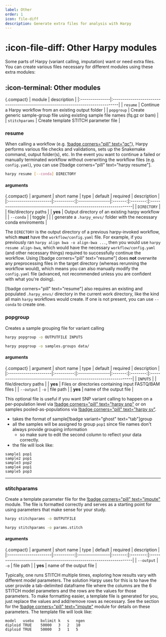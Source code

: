 ```yaml
---
label: Other
order: 1
icon: file-diff
description: Generate extra files for analysis with Harpy
---
```


# :icon-file-diff: Other Harpy modules
Some parts of Harpy (variant calling, imputation) want or need extra files. You can create various files necessary for different modules using these extra modules:

## :icon-terminal: Other modules
{.compact}
| module         | description                                                                      |
|:---------------|:---------------------------------------------------------------------------------|
| `resume`       | Continue a Harpy workflow from an existing output folder                         |
| `popgroup`     | Create generic sample-group file using existing sample file names (fq.gz or bam) |
| `stitchparams` | Create template STITCH parameter file                                            |

### resume
When calling a workflow (e.g. [!badge corners="pill" text="qc"](qc.md)), Harpy performs various file checks and validations, sets up the Snakemake command,
output folder(s), etc. In the event you want to continue a failed or manually terminated workflow without overwriting the workflow
files (e.g. `config.yaml`), you can use [!badge corners="pill" text="harpy resume"].

```bash usage
harpy resume [--conda] DIRECTORY
```

#### arguments
{.compact}
| argument              | short name | type            | default | required | description                                                          |
|:----------------------|:----------:|:----------------|:-------:|:--------:|:---------------------------------------------------------------------|
| `DIRECTORY`           |            | file/directory paths  |         | **yes**  | Output directory of an existing harpy workflow             |
| `--conda`               |        | toggle       |         |   | generate a `.harpy_envs/` folder with the necessary conda enviroments               |

The `DIRECTORY` is the output directory of a previous harpy-invoked workflow, which **must** have the `workflow/config.yaml` file.
For example, if you previously ran `harpy align bwa -o align-bwa ...`, then you would use `harpy resume align-bwa`,
which would have the necessary `workflow/config.yaml` (and other necessary things) required to successfully continue the workflow.
Using [!badge corners="pill" text="resume"] does **not** overwrite any preprocessing files in the target directory (whereas rerunning the workflow would),
which means you can also manually modify the `config.yaml` file (advanced, not recommended unless you are confident with what you're doing).

[!badge corners="pill" text="resume"] also requires an existing and populated `.harpy_envs/` directory in the current work directory, like the kind all
main `harpy` workflows would create. If one is not present, you can use `--conda` to create one.

### popgroup
Creates a sample grouping file for variant calling

```bash usage
harpy popgroup -o OUTPUTFILE INPUTS
```

```bash usage example
harpy popgroup -o samples.groups data/
```
#### arguments
{.compact}
| argument              | short name | type            | default | required | description                                                          |
|:----------------------|:----------:|:----------------|:-------:|:--------:|:---------------------------------------------------------------------|
| `INPUTS`           |            | file/directory paths  |         | **yes**  | Files or directories containing input FASTQ/BAM files             |
| `--output`               |    `-o`    | file path       |         | **yes**  | name of the output file                                             |

This optional file is useful if you want SNP variant calling to happen on a
per-population level via  [!badge corners="pill" text="harpy snp"](snp.md/#populations) or on samples
pooled-as-populations via [!badge corners="pill" text="harpy sv"](SV/naibr.md/#pooled-sample-variant-calling).
- takes the format of sample[!badge variant="ghost" text="tab"]group
- all the samples will be assigned to group `pop1` since file names don't always provide grouping information
    - so make sure to edit the second column to reflect your data correctly.
- the file will look like:
```less popgroups.txt
sample1 pop1
sample2 pop1
sample3 pop2
sample4 pop1
sample5 pop3
```
---
### stitchparams
Create a template parameter file for the [!badge corners="pill" text="impute"](/Modules/impute.md) module. The file is formatted correctly and serves
as a starting point for using parameters that make sense for your study.

```bash usage
harpy stitchparams -o OUTPUTFILE
```

```bash example
harpy stitchparams -o params.stitch
```

#### arguments
{.compact}
| argument              | short name | type            | default | required | description                                                          |
|:----------------------|:----------:|:----------------|:-------:|:--------:|:---------------------------------------------------------------------|
| `--output`               |    `-o`    | file path       |         | **yes**  | name of the output file                                             |

Typically, one runs STITCH multiple times, exploring how results vary with
different model parameters. The solution Harpy uses for this is to have the user
provide a tab-delimited dataframe file where the columns are the 6 STITCH model 
parameters and the rows are the values for those parameters. To make formatting
easier, a template file is generated for you, just replace the values and add/remove
rows as necessary. See the section for the [!badge corners="pill" text="impute"](/Modules/impute.md)
module for details on these parameters. The template file will look like:

``` params.stitch
model	usebx	bxlimit	k	s	ngen
diploid	TRUE	50000	3	2	10
diploid	TRUE	50000	3	1	5
```